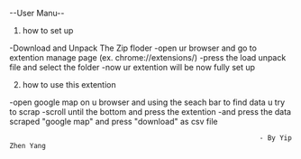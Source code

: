 --User Manu--

1. how to set up

  -Download and Unpack The Zip floder 
  -open ur browser and go to extention manage page (ex. chrome://extensions/)
  -press the load unpack file and select the folder
  -now ur extention will be now fully set up 

2. how to use this extention

  -open google map on u browser and using the seach bar to find data u try to scrap 
  -scroll until the bottom and press the extention 
  -and press the data scraped "google map" and press "download" as csv file 


                                                                  - By Yip Zhen Yang 
